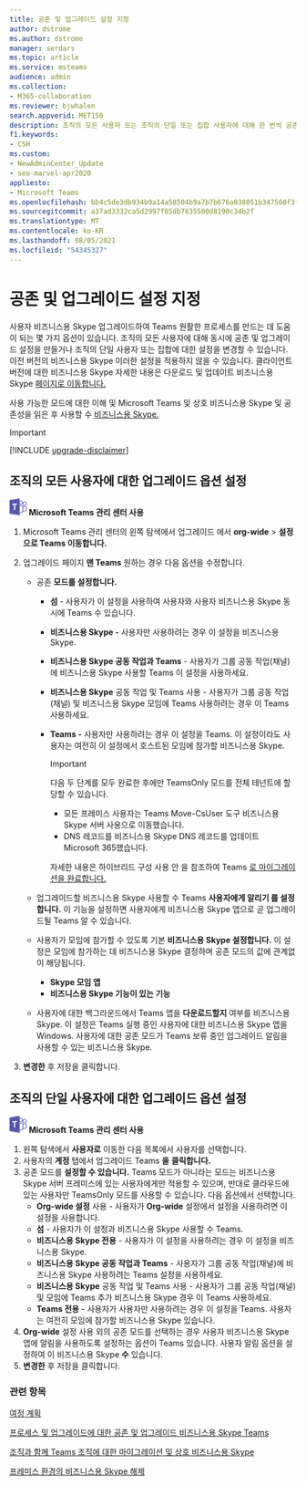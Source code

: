 ```yaml
---
title: 공존 및 업그레이드 설정 지정
author: dstrome
ms.author: dstrome
manager: serdars
ms.topic: article
ms.service: msteams
audience: admin
ms.collection:
- M365-collaboration
ms.reviewer: bjwhalen
search.appverid: MET150
description: 조직의 모든 사용자 또는 조직의 단일 또는 집합 사용자에 대해 한 번씩 공존 및 업그레이드 설정을 설정하는 방법에 대해 자세히 알아보습니다.
f1.keywords:
- CSH
ms.custom:
- NewAdminCenter_Update
- seo-marvel-apr2020
appliesto:
- Microsoft Teams
ms.openlocfilehash: bb4c5de3db934b9a14a58504b9a7b7b676a038051b347560f3f7121577849d1a
ms.sourcegitcommit: a17ad3332ca5d2997f85db7835500d8190c34b2f
ms.translationtype: MT
ms.contentlocale: ko-KR
ms.lasthandoff: 08/05/2021
ms.locfileid: "54345327"
---
```

# <a name="set-your-coexistence-and-upgrade-settings"></a>공존 및 업그레이드 설정 지정


사용자 비즈니스용 Skype 업그레이드하여 Teams 원활한 프로세스를 만드는 데 도움이 되는 몇 가지 옵션이 있습니다. 조직의 모든 사용자에 대해 동시에 공존 및 업그레이드 설정을 만들거나 조직의 단일 사용자 또는 집합에 대한 설정을 변경할 수 있습니다. 이전 버전의 비즈니스용 Skype 이러한 설정을 적용하지 않을 수 있습니다. 클라이언트 버전에 대한 비즈니스용 Skype 자세한 내용은 다운로드 및 업데이트 비즈니스용 Skype [페이지로 이동합니다.](/skypeforbusiness/software-updates) 

사용 가능한 모드에 대한 이해 및 Microsoft Teams 및 [](teams-and-skypeforbusiness-coexistence-and-interoperability.md) 상호 비즈니스용 Skype 및 공존성을 읽은 후 사용할 수 [비즈니스용 Skype.](coexistence-chat-calls-presence.md)  

> [!IMPORTANT]
> [!INCLUDE [upgrade-disclaimer](includes/upgrade-disclaimer.md)]


## <a name="set-upgrade-options-for-all-users-in-your-organization"></a>조직의 모든 사용자에 대한 업그레이드 옵션 설정

![Microsoft Teams 로고를 나타내는 아이콘](media/teams-logo-30x30.png) **Microsoft Teams 관리 센터 사용**

1. Microsoft Teams [](https://admin.teams.microsoft.com/)관리 센터의 왼쪽 탐색에서 업그레이드 에서 **org-wide**  >  **설정으로 Teams 이동합니다.** 

2. 업그레이드 페이지 **맨 Teams** 원하는 경우 다음 옵션을 수정합니다.

    - 공존 **모드를 설정합니다.**
        - **섬** - 사용자가 이 설정을 사용하여 사용자와 사용자 비즈니스용 Skype 동시에 Teams 수 있습니다.
        - **비즈니스용 Skype -** 사용자만 사용하려는 경우 이 설정을 비즈니스용 Skype.
        - **비즈니스용 Skype 공동 작업과 Teams** - 사용자가 그룹 공동 작업(채널)에 비즈니스용 Skype 사용할 Teams 이 설정을 사용하세요.
        - **비즈니스용 Skype** 공동 작업 및 Teams 사용 - 사용자가 그룹 공동 작업(채널) 및 비즈니스용 Skype 모임에 Teams 사용하려는 경우 이 Teams 사용하세요.
        - **Teams -** 사용자만 사용하려는 경우 이 설정을 Teams. 이 설정이라도 사용자는 여전히 이 설정에서 호스트된 모임에 참가할 비즈니스용 Skype.

          > [!IMPORTANT]
          > 다음 두 단계를 모두 완료한 후에만 TeamsOnly 모드를 전체 테넌트에 할당할 수 있습니다.
          >  - 모든 프레미스 사용자는 Teams Move-CsUser 도구 비즈니스용 Skype 서버 사용으로 이동했습니다.
          >  - DNS 레코드를 비즈니스용 Skype DNS 레코드를 업데이트 Microsoft 365했습니다. 
          >
          > 자세한 내용은 하이브리드 구성 사용 안 을 참조하여 Teams [로 마이그레이션을 완료합니다.](/skypeforbusiness/hybrid/cloud-consolidation-disabling-hybrid)
        
    - 업그레이드할 비즈니스용 Skype 사용할 수 Teams **사용자에게 알리기 를 설정합니다.** 이 기능을 설정하면 사용자에게 비즈니스용 Skype 앱으로 곧 업그레이드될 Teams 알 수 있습니다.

    - 사용자가 모임에 참가할 수 있도록 기본 **비즈니스용 Skype 설정합니다.** 이 설정은 모임에 참가하는 데 비즈니스용 Skype 결정하며 공존 모드의 값에 관계없이 해당됩니다.
      - **Skype 모임 앱**
      - **비즈니스용 Skype 기능이 있는 기능**

    - 사용자에 대한 백그라운드에서 Teams 앱을 **다운로드할지** 여부를 비즈니스용 Skype.  이 설정은 Teams 실행 중인 사용자에 대한 비즈니스용 Skype 앱을 Windows. 사용자에 대한 공존 모드가 Teams 보류 중인 업그레이드 알림을 사용할 수 있는 비즈니스용 Skype.

3. **변경한** 후 저장을 클릭합니다.

## <a name="set-upgrade-options-for-a-single-user-in-your-organization"></a>조직의 단일 사용자에 대한 업그레이드 옵션 설정

![Microsoft Teams 로고를 나타내는 아이콘](media/teams-logo-30x30.png) **Microsoft Teams 관리 센터 사용**

1. 왼쪽 탐색에서 **사용자로** 이동한 다음 목록에서 사용자를 선택합니다. 
2. 사용자의 **계정** 탭에서 업그레이드 Teams **을** **클릭합니다.**
3. 공존 모드를 **설정할 수 있습니다.** Teams 모드가 아니라는 모드는 비즈니스용 Skype 서버 프레미스에 있는 사용자에게만 적용할 수 있으며, 반대로 클라우드에 있는 사용자만 TeamsOnly 모드를 사용할 수 있습니다.  다음 옵션에서 선택합니다.
     - **Org-wide 설정** 사용 - 사용자가 **Org-wide** 설정에서 설정을 사용하려면 이 설정을 사용합니다. 
     - **섬** - 사용자가 이 설정과 비즈니스용 Skype 사용할 수 Teams. 
     - **비즈니스용 Skype 전용** - 사용자가 이 설정을 사용하려는 경우 이 설정을 비즈니스용 Skype.
     - **비즈니스용 Skype 공동 작업과 Teams** - 사용자가 그룹 공동 작업(채널)에 비즈니스용 Skype 사용하려는 Teams 설정을 사용하세요.
      - **비즈니스용 Skype** 공동 작업 및 Teams 사용 - 사용자가 그룹 공동 작업(채널) 및 모임에 Teams 추가 비즈니스용 Skype 경우 이 Teams 사용하세요.
     - **Teams 전용** - 사용자가 사용자만 사용하려는 경우 이 설정을 Teams. 사용자는 여전히 모임에 참가할 비즈니스용 Skype 있습니다.
4. **Org-wide** 설정 사용 외의 공존 모드를 선택하는 경우 사용자 비즈니스용 Skype 앱에 알림을 사용하도록 설정하는 옵션이 Teams 있습니다.  사용자 알림 옵션을 설정하여 이 비즈니스용 Skype **수** 있습니다.
5. **변경한** 후 저장을 클릭합니다.

### <a name="related-topics"></a>관련 항목
[여정 계획](upgrade-plan-journey.md)

[프로세스 및 업그레이드에 대한 공존 및 업그레이드 비즈니스용 Skype Teams](upgrade-and-coexistence-of-skypeforbusiness-and-teams.md)

[조직과 함께 Teams 조직에 대한 마이그레이션 및 상호 비즈니스용 Skype](migration-interop-guidance-for-teams-with-skype.md)

[프레미스 환경의 비즈니스용 Skype 해제](/skypeforbusiness/hybrid/decommission-on-prem-overview)
